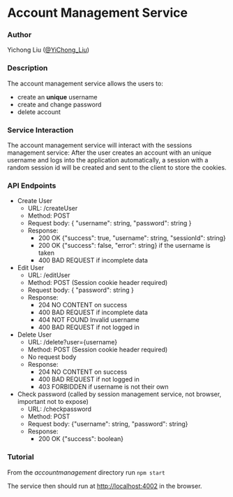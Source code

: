 # Account Management Service

### Author

Yichong Liu ([@YiChong_Liu](https://github.com/YiChong-Liu))

### Description

The account management service allows the users to:

- create an **unique** username 
- create and change password
- delete account

### Service Interaction

The account management service will interact with the sessions management service: After the user creates an account with an unique username and logs into the application automatically,  a session with a random session id will be created and sent to the client to store the cookies.

### API Endpoints

- Create User
  - URL: /createUser
  - Method: POST
  - Request body: { "username": string, "password": string }
  - Response: 
    - 200 OK {"success": true, "username": string, "sessionId": string}
    - 200 OK {"success": false, "error": string} if the username is taken
    - 400 BAD REQUEST if incomplete data
- Edit User
  - URL: /editUser
  - Method: POST (Session cookie header required)
  - Request body: { "password": string }
  - Response: 
    - 204 NO CONTENT on success
    - 400 BAD REQUEST if incomplete data
    - 404 NOT FOUND Invalid username
    - 400 BAD REQUEST if not logged in
- Delete User
  - URL: /delete?user={username}
  - Method: POST (Session cookie header required)
  - No request body
  - Response: 
    - 204 NO CONTENT on success
    - 400 BAD REQUEST if not logged in
    - 403 FORBIDDEN if username is not their own
- Check password (called by session management service, not browser, important not to expose)
  - URL: /checkpassword
  - Method: POST
  - Request body: {"username": string, "password": string}
  - Response:
    - 200 OK {"success": boolean}

### Tutorial

From the *accountmanagement* directory run `npm start`

The service then should run at [http://localhost:4002](http://localhost:4002/) in the browser.
